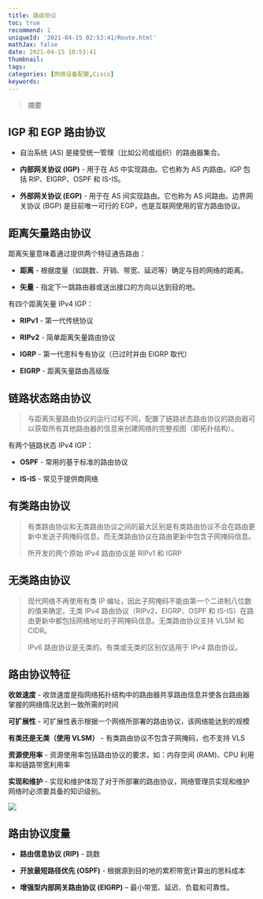```yaml
---
title: 路由协议
toc: true
recommend: 1
uniqueId: '2021-04-15 02:53:41/Route.html'
mathJax: false
date: 2021-04-15 10:53:41
thumbnail:
tags:
categories: [网络设备配置,Cisco]
keywords:
---
```

> 摘要

<!-- more -->

## IGP 和 EGP 路由协议

- 自治系统 (AS) 是接受统一管理（比如公司或组织）的路由器集合。

- **内部网关协议 (IGP)** - 用于在 AS 中实现路由。它也称为 AS 内路由。IGP 包括 RIP、EIGRP、OSPF 和 IS-IS。
- **外部网关协议 (EGP)** - 用于在 AS 间实现路由。它也称为 AS 间路由。边界网关协议 (BGP) 是目前唯一可行的 EGP，也是互联网使用的官方路由协议。

## 距离矢量路由协议

距离矢量意味着通过提供两个特征通告路由：

- **距离** - 根据度量（如跳数、开销、带宽、延迟等）确定与目的网络的距离。

- **矢量** - 指定下一跳路由器或送出接口的方向以达到目的地。

有四个距离矢量 IPv4 IGP：

- **RIPv1** - 第一代传统协议

- **RIPv2** - 简单距离矢量路由协议

- **IGRP** - 第一代思科专有协议（已过时并由 EIGRP 取代）

- **EIGRP** - 距离矢量路由高级版

## 链路状态路由协议

> 与距离矢量路由协议的运行过程不同，配置了链路状态路由协议的路由器可以获取所有其他路由器的信息来创建网络的完整视图（即拓扑结构）。

有两个链路状态 IPv4 IGP：

- **OSPF** - 常用的基于标准的路由协议

- **IS-IS** - 常见于提供商网络

## 有类路由协议

> 有类路由协议和无类路由协议之间的最大区别是有类路由协议不会在路由更新中发送子网掩码信息。而无类路由协议在路由更新中包含子网掩码信息。
>
> 所开发的两个原始 IPv4 路由协议是 RIPv1 和 IGRP

## 无类路由协议

> 现代网络不再使用有类 IP 编址，因此子网掩码不能由第一个二进制八位数的值来确定。无类 IPv4 路由协议（RIPv2、EIGRP、OSPF 和 IS-IS）在路由更新中都包括网络地址的子网掩码信息。无类路由协议支持 VLSM 和 CIDR。
>
> IPv6 路由协议是无类的。有类或无类的区别仅适用于 IPv4 路由协议。

## 路由协议特征

**收敛速度** - 收敛速度是指网络拓扑结构中的路由器共享路由信息并使各台路由器掌握的网络情况达到一致所需的时间

**可扩展性** - 可扩展性表示根据一个网络所部署的路由协议，该网络能达到的规模

**有类还是无类（使用 VLSM）** - 有类路由协议不包含子网掩码，也不支持 VLS

**资源使用率** - 资源使用率包括路由协议的要求，如：内存空间 (RAM)、CPU 利用率和链路带宽利用率

**实现和维护** - 实现和维护体现了对于所部署的路由协议，网络管理员实现和维护网络时必须要具备的知识级别。

![](https://cdn.jsdelivr.net/gh/yangchaohe/yangchaohe.github.io@static//img/article/2021/route-protocol.png)

## 路由协议度量

- **路由信息协议 (RIP)** - 跳数

- **开放最短路径优先 (OSPF)** - 根据源到目的地的累积带宽计算出的思科成本

- **增强型内部网关路由协议 (EIGRP)** – 最小带宽、延迟、负载和可靠性。
